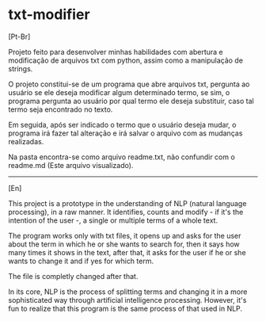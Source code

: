 # txt-modifier

[Pt-Br]

Projeto feito para desenvolver minhas habilidades com abertura e modificação de arquivos txt com python, assim como a manipulação de strings.

O projeto constitui-se de um programa que abre arquivos txt, pergunta ao usuário se ele deseja modificar algum determinado termo, se sim, o programa pergunta ao usuário por qual termo ele deseja substituir, caso tal termo seja encontrado no texto. 

Em seguida, após ser indicado o termo que o usuário deseja mudar, o programa irá fazer tal alteração e irá salvar o arquivo com as mudanças realizadas.

Na pasta encontra-se como arquivo readme.txt, não confundir com o readme.md (Este arquivo visualizado).

----
[En]

This project is a prototype in the understanding of NLP (natural language processing), in a raw manner. It identifies, counts and modify - if it's the intention of the user -, a single or multiple terms of a whole text. 

The program works only with txt files, it opens up and asks for the user about the term in which he or she wants to search for, then it says how many times it shows in the text, after that, it asks for the user if he or she wants to change it and if yes for which term. 

The file is completly changed after that. 

In its core, NLP is the process of splitting terms and changing it in a more sophisticated way through artificial intelligence processing. However, it's fun to realize that this program is the same process of that used in NLP.
